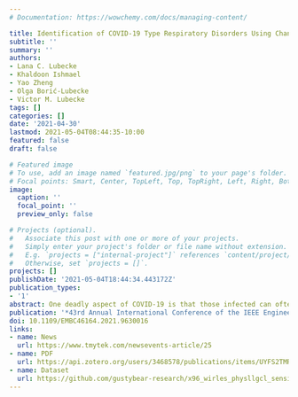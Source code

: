 ```yaml
---
# Documentation: https://wowchemy.com/docs/managing-content/

title: Identification of COVID-19 Type Respiratory Disorders Using Channel State Analysis of Wireless Communications Links
subtitle: ''
summary: ''
authors:
- Lana C. Lubecke
- Khaldoon Ishmael
- Yao Zheng
- Olga Borić-Lubecke
- Victor M. Lubecke
tags: []
categories: []
date: '2021-04-30'
lastmod: 2021-05-04T08:44:35-10:00
featured: false
draft: false

# Featured image
# To use, add an image named `featured.jpg/png` to your page's folder.
# Focal points: Smart, Center, TopLeft, Top, TopRight, Left, Right, BottomLeft, Bottom, BottomRight.
image:
  caption: ''
  focal_point: ''
  preview_only: false

# Projects (optional).
#   Associate this post with one or more of your projects.
#   Simply enter your project's folder or file name without extension.
#   E.g. `projects = ["internal-project"]` references `content/project/deep-learning/index.md`.
#   Otherwise, set `projects = []`.
projects: []
publishDate: '2021-05-04T18:44:34.443172Z'
publication_types:
- '1'
abstract: One deadly aspect of COVID-19 is that those infected can often be contagious before exhibiting overt symptoms. While methods such as temperature checks and sinus swabs have aided with early detection, the former does not always provide a reliable indicator of COVID-19, and the latter is invasive and requires significant human and material resources to administer. This paper presents a non-invasive COVID-19 early screening system implementable with commercial off-the-shelf wireless communications devices. The system leverages the Doppler radar principle to monitor respiratory-related chest motion and identifies breathing rates that indicate COVID-19 infection. A prototype was developed from software-defined radios (SDRs) designed for 5G NR wireless communications and system performance was evaluated using a robotic mover simulating human breathing, and using actual breathing, resulting in a consistent respiratory rate accuracy better than one breath per minute, exceeding that used in common medical practice.
publication: '*43rd Annual International Conference of the IEEE Engineering in Medicine and Biology Society*'
doi: 10.1109/EMBC46164.2021.9630016
links:
- name: News
  url: https://www.tmytek.com/newsevents-article/25
- name: PDF
  url: https://api.zotero.org/users/3468578/publications/items/UYFS2TMR/file/view
- name: Dataset
  url: https://github.com/gustybear-research/x96_wirles_physllgcl_sensing
---
```

